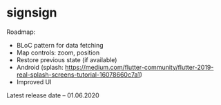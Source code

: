 # signsign

Roadmap:

* BLoC pattern for data fetching
* Map controls: zoom, position
* Restore previous state (if available)
* Android (splash: https://medium.com/flutter-community/flutter-2019-real-splash-screens-tutorial-16078660c7a1)
* Improved UI

Latest release date – 01.06.2020
